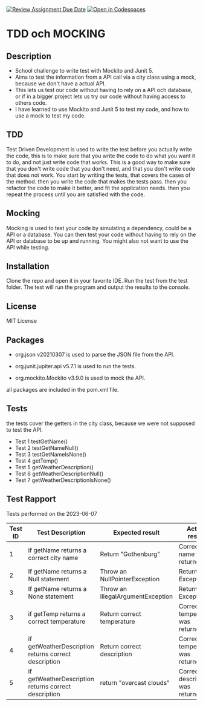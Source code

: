 [![Review Assignment Due Date](https://classroom.github.com/assets/deadline-readme-button-24ddc0f5d75046c5622901739e7c5dd533143b0c8e959d652212380cedb1ea36.svg)](https://classroom.github.com/a/-Un0hjO8)
[![Open in Codespaces](https://classroom.github.com/assets/launch-codespace-7f7980b617ed060a017424585567c406b6ee15c891e84e1186181d67ecf80aa0.svg)](https://classroom.github.com/open-in-codespaces?assignment_repo_id=11285010)
# TDD och MOCKING

## Description
- School challenge to write test with Mockito and Junit 5.
- Aims to test the information from a API call via a city class using a mock, because we don't have a actual API.
- This lets us test our code without having to rely on a API och database, or if in a bigger project lets us try our code without having access to others code.
- I have learned to use Mockito and Junit 5 to test my code, and how to use a mock to test my code. 

## TDD
Test Driven Development is used to write the test before you actually write the code,
this is to make sure that you write the code to do what you want it to do, and not just write code that works.
This is a good way to make sure that you don't write code that you don't need, and that you don't write code that does not work.
You start by writing the tests, that covers the cases of the method.
then you write the code that makes the tests pass.
then you refactor the code to make it better, and fit the application needs.
then you repeat the process until you are satisfied with the code.

## Mocking
Mocking is used to test your code by simulating a dependency, could be a API or a database.
You can then test your code without having to rely on the API or database to be up and running.
You might also not want to use the API while testing.

## Installation
Clone the repo and open it in your favorite IDE.  Run the test from the 
test folder.  The test will run the program and output the results to the console.

## License
MIT License

## Packages
- org.json v20210307
is used to parse the JSON file from the API.

- org.junit.jupiter.api v5.7.1
is used to run the tests.

- org.mockito.Mockito v3.9.0
is used to mock the API.

all packages are included in the pom.xml file.

## Tests
the tests cover the getters in the city class, because we were not supposed to test the API.
- Test 1 testGetName() 
- Test 2 testGetNameNull() 
- Test 3 testGetNameIsNone() 
- Test 4 getTemp() 
- Test 5 getWeatherDescription() 
- Test 6 getWeatherDescriptionNull() 
- Test 7 getWeatherDescriptionIsNone() 

## Test Rapport
Tests performed on the 2023-06-07

| Test ID | Test Description                                     | Expected result                   | Actual result                    | Status |
|---------|------------------------------------------------------|-----------------------------------|----------------------------------|--------|
| 1       | if getName returns a correct city name               | Return "Gothenburg"               | Correct name was returned        | Passed |
| 2       | If getName returns a Null statement                  | Throw an NullPointerException     | Returned Exception               | Passed |
| 3       | If getName returns a None statement                  | Throw an IllegalArgumentException | Returned Exception               | Passed |
| 3       | if getTemp returns a correct temperature             | Return correct temperature        | Correct temperature was returned | Passed |
| 4       | if getWeatherDescription returns correct description | Return correct description        | Correct temperature was returned | Passed |
| 5       | if getWeatherDescription returns correct description | return "overcast clouds"          | Correct description was returned | Passed |


